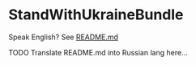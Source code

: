 # StandWithUkraineBundle

Speak English? See [README.md](README.md)

TODO Translate README.md into Russian lang here...
